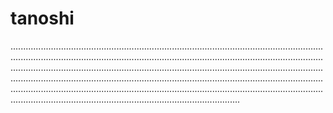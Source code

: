 # tanoshi
.......................................................................................................................................................................................................................................................................................................................................................................................................................................................................................................................................................................................................................................................................................................................................